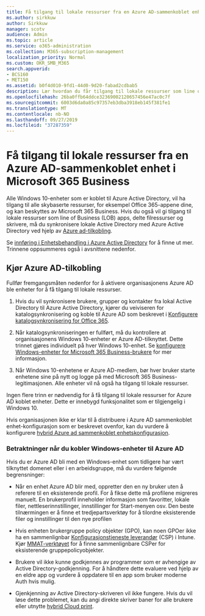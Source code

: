 ```yaml
---
title: Få tilgang til lokale ressurser fra en Azure AD-sammenkoblet enhet i Microsoft 365 Business
ms.author: sirkkuw
author: Sirkkuw
manager: scotv
audience: Admin
ms.topic: article
ms.service: o365-administration
ms.collection: M365-subscription-management
localization_priority: Normal
ms.custom: OKR_SMB_M365
search.appverid:
- BCS160
- MET150
ms.assetid: b0f4d010-9fd1-44d0-9d20-fabad2cdbab5
description: Lær hvordan du får tilgang til lokale ressurser som line of Business-apper, delte filressurser og skrivere fra en Azure Active Directory som er koblet til Windows 10-enheten.
ms.openlocfilehash: 26ba0ffb64ddce32369002120657456e47ac0c7f
ms.sourcegitcommit: 6003d6da0a85c97357eb3dba3918eb145f381fe1
ms.translationtype: MT
ms.contentlocale: nb-NO
ms.lasthandoff: 09/27/2019
ms.locfileid: "37287359"
---
```

# <a name="access-on-premises-resources-from-an-azure-ad-joined-device-in-microsoft-365-business"></a>Få tilgang til lokale ressurser fra en Azure AD-sammenkoblet enhet i Microsoft 365 Business

Alle Windows 10-enheter som er koblet til Azure Active Directory, vil ha tilgang til alle skybaserte ressurser, for eksempel Office 365-appene dine, og kan beskyttes av Microsoft 365 Business. Hvis du også vil gi tilgang til lokale ressurser som line of Business (LOB) apps, delte filressurser og skrivere, må du synkronisere lokale Active Directory med Azure Active Directory ved hjelp av [Azure ad-tilkobling](https://docs.microsoft.com/en-us/azure/active-directory/connect/active-directory-aadconnect). 

Se [innføring i Enhetsbehandling i Azure Active Directory](https://docs.microsoft.com/en-us/azure/active-directory/device-management-introduction) for å finne ut mer.
Trinnene oppsummeres også i avsnittene nedenfor.

## <a name="run-azure-ad-connect"></a>Kjør Azure AD-tilkobling

Fullfør fremgangsmåten nedenfor for å aktivere organisasjonens Azure AD ble enheter for å få tilgang til lokale ressurser.
  
1. Hvis du vil synkronisere brukere, grupper og kontakter fra lokal Active Directory til Azure Active Directory, kjører du veiviseren for katalogsynkronisering og koble til Azure AD som beskrevet i [Konfigurere katalogsynkronisering for Office 365](https://support.office.com/article/1b3b5318-6977-42ed-b5c7-96fa74b08846).
    
2. Når katalogsynkroniseringen er fullført, må du kontrollere at organisasjonens Windows 10-enheter er Azure AD-tilknyttet. Dette trinnet gjøres individuelt på hver Windows 10-enhet. Se [konfigurere Windows-enheter for Microsoft 365 Business-brukere](set-up-windows-devices.md) for mer informasjon. 
    
3. Når Windows 10-enhetene er Azure AD-medlem, bør hver bruker starte enhetene sine på nytt og logge på med Microsoft 365 Business-legitimasjonen. Alle enheter vil nå også ha tilgang til lokale ressurser.
    
Ingen flere trinn er nødvendig for å få tilgang til lokale ressurser for Azure AD koblet enheter. Dette er innebygd funksjonalitet som er tilgjengelig i Windows 10. 
  
Hvis organisasjonen ikke er klar til å distribuere i Azure AD sammenkoblet enhet-konfigurasjon som er beskrevet ovenfor, kan du vurdere å konfigurere [hybrid Azure ad sammenkoblet enhetskonfigurasjon](manage-windows-devices.md).
  
### <a name="considerations-when-joining-your-windows-devices-to-azure-ad"></a>Betraktninger når du kobler Windows-enheter til Azure AD

Hvis du er Azure AD bli med en Windows-enhet som tidligere har vært tilknyttet domenet eller i en arbeidsgruppe, må du vurdere følgende begrensninger:
  
- Når en enhet Azure AD blir med, oppretter den en ny bruker uten å referere til en eksisterende profil. For å fikse dette må profilene migreres manuelt. En brukerprofil inneholder informasjon som favoritter, lokale filer, nettleserinnstillinger, innstillinger for Start-menyen osv. Den beste tilnærmingen er å finne et tredjepartsverktøy for å tilordne eksisterende filer og innstillinger til den nye profilen

- Hvis enheten brukergruppe policy objekter (GPO), kan noen GPOer ikke ha en sammenlignbar [Konfigurasjonstjeneste leverandør](https://docs.microsoft.com/windows/configuration/provisioning-packages/how-it-pros-can-use-configuration-service-providers) (CSP) i Intune. Kjør [MMAT-verktøyet](https://www.microsoft.com/download/details.aspx?id=45520) for å finne sammenlignbare CSPer for eksisterende gruppepolicyobjekter.

- Brukere vil ikke kunne godkjennes av programmer som er avhengige av Active Directory-godkjenning. For å håndtere dette evaluere ved hjelp av en eldre app og vurdere å oppdatere til en app som bruker moderne Auth hvis mulig.

- Gjenkjenning av Active Directory-skriveren vil ikke fungere. Hvis du vil løse dette problemet, kan du angi direkte skriver baner for alle brukere eller utnytte [hybrid Cloud print](https://docs.microsoft.com/windows-server/administration/hybrid-cloud-print/hybrid-cloud-print-deploy).
